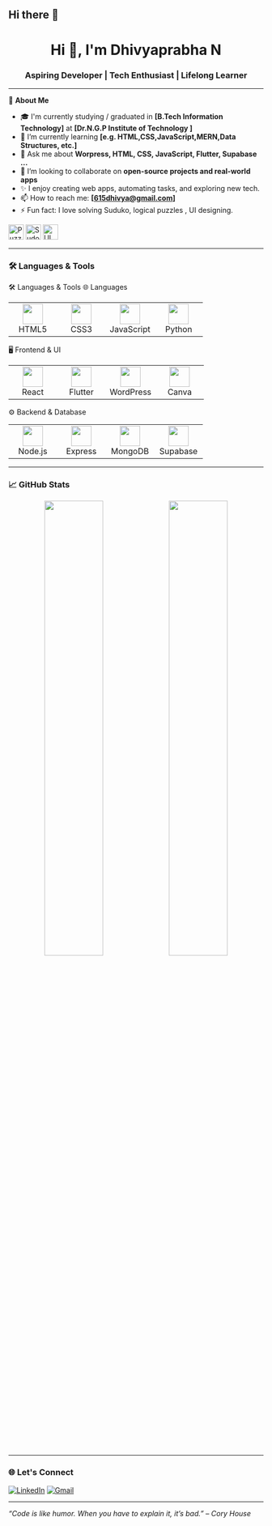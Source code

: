 ## Hi there 👋

<!--
**dhivyaprabhanatarajan/dhivyaprabhanatarajan** is a ✨ _special_ ✨ repository because its `README.md` (this file) appears on your GitHub profile.

Here are some ideas to get you started:

- 🔭 I’m currently working on ...
- 🌱 I’m currently learning ...
- 👯 I’m looking to collaborate on ...
- 🤔 I’m looking for help with ...
- 💬 Ask me about ...
- 📫 How to reach me: ...
- 😄 Pronouns: ...
- ⚡ Fun fact: ...
-->


<h1 align="center">Hi 👋, I'm Dhivyaprabha N</h1>
<h3 align="center">Aspiring Developer | Tech Enthusiast | Lifelong Learner</h3>

---

🌟 **About Me**

- 🎓 I'm currently studying / graduated in **[B.Tech Information Technology]** at **[Dr.N.G.P Institute of Technology ]**
- 🌱 I’m currently learning **[e.g. HTML,CSS,JavaScript,MERN,Data Structures, etc.]**
- 💬 Ask me about **Worpress, HTML, CSS, JavaScript, Flutter, Supabase ...**
- 👯 I’m looking to collaborate on **open-source projects and real-world apps**
- ✨ I enjoy creating web apps, automating tasks, and exploring new tech.
- 📫 How to reach me: **[615dhivya@gmail.com]**  
- ⚡ Fun fact: I love solving Suduko, logical puzzles , UI designing.
<p align="left">
  <img src="https://img.icons8.com/color/48/puzzle.png" width="30" alt="Puzzle"/>
 <img src="https://github.com/dhivyaprabhanatarajan/dhivyaprabhanatarajan/blob/main/sudoku-icon.png?raw=true" width="30" alt="Sudoku"/>
  <img src="https://img.icons8.com/color/48/design--v1.png" width="30" alt="UI Design"/>
</p>

---

### 🛠️ Languages & Tools

🛠️ Languages & Tools
🌐 Languages
<table> <tr> <td align="center" width="80"> <img src="https://cdn.jsdelivr.net/gh/devicons/devicon/icons/html5/html5-original.svg" width="40" /><br>HTML5 </td> <td align="center" width="80"> <img src="https://cdn.jsdelivr.net/gh/devicons/devicon/icons/css3/css3-original.svg" width="40" /><br>CSS3 </td> <td align="center" width="80"> <img src="https://cdn.jsdelivr.net/gh/devicons/devicon/icons/javascript/javascript-original.svg" width="40" /><br>JavaScript </td> <td align="center" width="80"> <img src="https://cdn.jsdelivr.net/gh/devicons/devicon/icons/python/python-original.svg" width="40" /><br>Python </td> </tr> </table>
🖥️ Frontend & UI
<table> <tr> <td align="center" width="80"> <img src="https://cdn.jsdelivr.net/gh/devicons/devicon/icons/react/react-original.svg" width="40" /><br>React </td> <td align="center" width="80"> <img src="https://cdn.jsdelivr.net/gh/devicons/devicon/icons/flutter/flutter-original.svg" width="40" /><br>Flutter </td> <td align="center" width="80"> <img src="https://cdn.jsdelivr.net/gh/devicons/devicon/icons/wordpress/wordpress-plain.svg" width="40" /><br>WordPress </td> <td align="center" width="80"> <img src="https://img.icons8.com/color/48/000000/canva.png" width="40" /><br>Canva </td> </tr> </table>
⚙️ Backend & Database
<table> <tr> <td align="center" width="80"> <img src="https://cdn.jsdelivr.net/gh/devicons/devicon/icons/nodejs/nodejs-original.svg" width="40" /><br>Node.js </td> <td align="center" width="80"> <img src="https://cdn.jsdelivr.net/gh/devicons/devicon/icons/express/express-original.svg" width="40" /><br>Express </td> <td align="center" width="80"> <img src="https://cdn.jsdelivr.net/gh/devicons/devicon/icons/mongodb/mongodb-original.svg" width="40" /><br>MongoDB </td> <td align="center" width="80"> <img src="https://cdn.jsdelivr.net/gh/devicons/devicon/icons/supabase/supabase-original.svg" width="40" /><br>Supabase </td> </tr> </table>


---

### 📈 GitHub Stats

<p align="center">
  <img src="https://github-readme-stats.vercel.app/api?username=dhivyaprabhanatarajan&show_icons=true&theme=tokyonight" width="48%"/>
  <img src="https://github-readme-streak-stats.herokuapp.com/?user=dhivyaprabhanatarajan&theme=tokyonight" width="48%"/>
</p>

---

### 🌐 Let's Connect

[![LinkedIn](https://img.shields.io/badge/-LinkedIn-0077B5?logo=linkedin&logoColor=white)](linkedin.com/in/n-dhivya-prabha-875634263)
[![Gmail](https://img.shields.io/badge/-Gmail-D14836?logo=gmail&logoColor=white)](mailto:615dhivya@gmail.com)


---

*“Code is like humor. When you have to explain it, it’s bad.” – Cory House*
